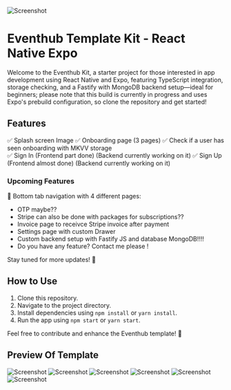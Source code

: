 ![Screenshot](/thumbnail-preview-app.png)

# Eventhub Template Kit - React Native Expo

Welcome to the Eventhub Kit, a starter project for those interested in app development using React Native and Expo, featuring TypeScript integration, storage checking, and a Fastify with MongoDB backend setup—ideal for beginners; please note that this build is currently in progress and uses Expo's prebuild configuration, so clone the repository and get started!

## Features

✅ Splash screen Image
✅ Onboarding page (3 pages)
✅ Check if a user has seen onboarding with MKVV storage  
✅ Sign In (Frontend part done) (Backend currently working on it)
✅ Sign Up (Frontend almost done) (Backend currently working on it)


### Upcoming Features

🚀 Bottom tab navigation with 4 different pages:

- OTP maybe??
- Stripe can also be done with packages for subscriptions??
- Invoice page to receivce Stripe invoice after payment
- Settings page with custom Drawer
- Custom backend setup with Fastify JS and database MongoDB!!!!
- Do you have any feature? Contact me please !


Stay tuned for more updates! 🌟

## How to Use

1. Clone this repository.
2. Navigate to the project directory.
3. Install dependencies using `npm install` or `yarn install`.
4. Run the app using `npm start` or `yarn start`.

Feel free to contribute and enhance the Eventhub template! 🚀

## Preview Of Template

![Screenshot](/assets/prototypes/splashscreen-prototype.png)
![Screenshot](/assets/prototypes/onboarding-1.png)
![Screenshot](/assets/prototypes/onboarding-2.png)
![Screenshot](/assets/prototypes/onboarding-3.png)
![Screenshot](/assets/prototypes/signin.png)
![Screenshot](/assets/prototypes/signin-error.png)
